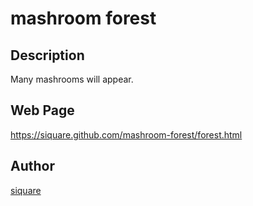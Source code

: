 # mashroom forest

## Description

Many mashrooms will appear.

## Web Page

https://siquare.github.com/mashroom-forest/forest.html


## Author

[siquare](https://github.com/siquare)

